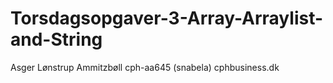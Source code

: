 # Torsdagsopgaver-3-Array-Arraylist-and-String
Asger Lønstrup Ammitzbøll
cph-aa645 (snabela) cphbusiness.dk

